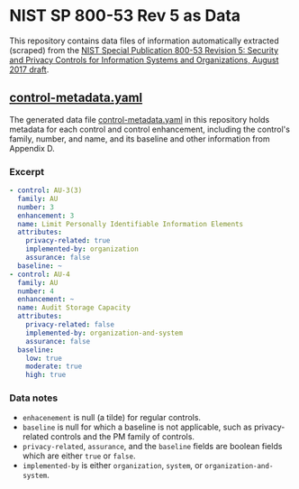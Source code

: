 NIST SP 800-53 Rev 5 as Data
============================

This repository contains data files of information automatically extracted
(scraped) from the [NIST Special Publication 800-53 Revision 5: Security and
Privacy Controls for Information Systems and Organizations, August 2017 draft](https://csrc.nist.gov/publications/detail/sp/800-53/rev-5/draft).

## [control-metadata.yaml](control-metadata.yaml)

The generated data file [control-metadata.yaml](control-metadata.yaml) in this
repository holds metadata for each control
and control enhancement, including the control's family, number, and name, and
its baseline and other information from Appendix D.

### Excerpt

```yaml
- control: AU-3(3)
  family: AU
  number: 3
  enhancement: 3
  name: Limit Personally Identifiable Information Elements
  attributes:
    privacy-related: true
    implemented-by: organization
    assurance: false
  baseline: ~
- control: AU-4
  family: AU
  number: 4
  enhancement: ~
  name: Audit Storage Capacity
  attributes:
    privacy-related: false
    implemented-by: organization-and-system
    assurance: false
  baseline:
    low: true
    moderate: true
    high: true
```

### Data notes

* `enhacenement` is null (a tilde) for regular controls.
* `baseline` is null for which a baseline is not applicable, such as privacy-related controls
  and the PM family of controls.
* `privacy-related`, `assurance`, and the `baseline` fields are boolean fields which are either `true` or `false`.
* `implemented-by` is either `organization`, `system`, or `organization-and-system`.
